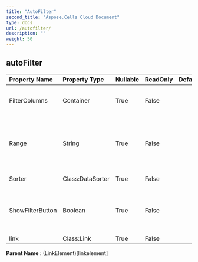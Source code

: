 ```yaml
---
title: "AutoFilter"
second_title: "Aspose.Cells Cloud Document"
type: docs
url: /autofilter/
description: ""
weight: 50
---
```


## **autoFilter**

 

| Property Name | Property Type | Nullable |  ReadOnly | DefaultValue | Description | 
| :- | :- | :- |:- |  :- | :- |
| FilterColumns | Container | True |  False |  | Gets the collection of the filter columns. |  
| Range | String | True |  False |  | Represents the range to which the specified AutoFilter applies. |  
| Sorter | Class:DataSorter | True |  False |  | Gets the data sorter. |  
| ShowFilterButton | Boolean | True |  False |  | Indicates whether the AutoFilter button for this column is visible. |  
| link | Class:Link | True |  False |  |  |  

**Parent Name** : (LinkElement)[linkelement]

